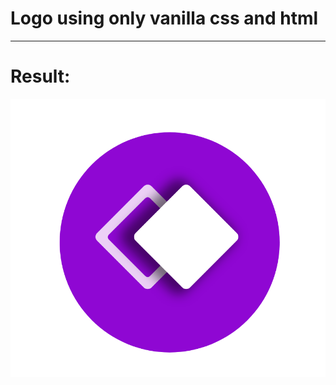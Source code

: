 # Logo using only vanilla css and html

---

# Result:

![alt text](https://github.com/thisisrocee/Logo_design_vanilla/blob/master/Logo.png?raw=true)
